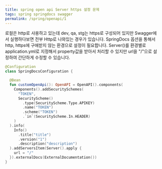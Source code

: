 ```yaml
---
title: spring open api Server https 설정 문제
tags: spring springdocs swagger
permalink: /spring/openapi/1
---
```


<!--more-->

로컬은 http로 사용하고 있는데 dev, qa, stg는 https로 구성되어 있지만 Swagger에서 실행하다보면 전부 Http로 나와있는 경우가 있습니다.
SpringDocs 옵션을 통해서 http, https에 구애받지 않는 환경으로 설정이 필요합니다.
Server()를 환경별로 application.yml로 지정해서 property값을 받아서 처리할 수 있지만
url을 "/"으로 설정하여 간단하게 수정할 수 있습니다.

```kotlin
@Configuration
class SpringDocsConfiguration {

  @Bean
  fun customOpenApi(): OpenAPI = OpenAPI().components(
    Components().addSecuritySchemes(
      "TOKEN",
      SecurityScheme()
        .type(SecurityScheme.Type.APIKEY)
        .name("TOKEN")
        .scheme("TOKEN")
        .`in`(SecurityScheme.In.HEADER)
    )
  ).info(
    Info()
      .title("title")
      .version("1")
      .description("description")
  ).addServersItem(Server().apply {
    url = "/"
  }).externalDocs(ExternalDocumentation())
}
```
